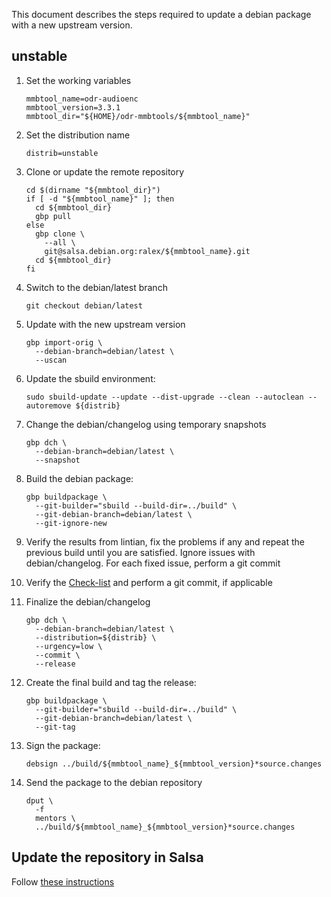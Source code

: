 This document describes the steps required to update
a debian package with a new upstream version.

## unstable

1. Set the working variables
   ```
   mmbtool_name=odr-audioenc
   mmbtool_version=3.3.1
   mmbtool_dir="${HOME}/odr-mmbtools/${mmbtool_name}"
   ```
1. Set the distribution name
   ```
   distrib=unstable
   ```
1. Clone or update the remote repository
   ```
   cd $(dirname "${mmbtool_dir}")
   if [ -d "${mmbtool_name}" ]; then
     cd ${mmbtool_dir}
     gbp pull
   else
     gbp clone \
       --all \
       git@salsa.debian.org:ralex/${mmbtool_name}.git
     cd ${mmbtool_dir}
   fi
   ```
1. Switch to the debian/latest branch
   ```
   git checkout debian/latest
   ```
1. Update with the new upstream version
   ```
   gbp import-orig \
     --debian-branch=debian/latest \
     --uscan
   ```
1. Update the sbuild environment:
   ```
   sudo sbuild-update --update --dist-upgrade --clean --autoclean --autoremove ${distrib}
   ```
1. Change the debian/changelog using temporary snapshots
   ```
   gbp dch \
     --debian-branch=debian/latest \
     --snapshot
   ```
1. Build the debian package:
   ```
   gbp buildpackage \
     --git-builder="sbuild --build-dir=../build" \
     --git-debian-branch=debian/latest \
     --git-ignore-new
   ```
1. Verify the results from lintian, fix the problems if any and repeat the 
previous build until you are satisfied. Ignore issues with debian/changelog. For each fixed issue,
perform a git commit

1. Verify the [Check-list](CHECKLIST.md) and perform a git commit, if applicable

1. Finalize the debian/changelog
   ```
   gbp dch \
     --debian-branch=debian/latest \
     --distribution=${distrib} \
     --urgency=low \
     --commit \
     --release
   ```
1. Create the final build and tag the release:
   ```
   gbp buildpackage \
     --git-builder="sbuild --build-dir=../build" \
     --git-debian-branch=debian/latest \
     --git-tag
   ```
1. Sign the package:
   ```
   debsign ../build/${mmbtool_name}_${mmbtool_version}*source.changes
   ```
1. Send the package to the debian repository
   ```
   dput \
     -f
     mentors \
     ../build/${mmbtool_name}_${mmbtool_version}*source.changes
   ```

## Update the repository in Salsa

Follow [these instructions](SALSA.md)
